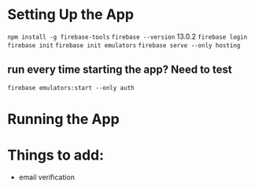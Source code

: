 
# Setting Up the App

`npm install -g firebase-tools`
`firebase --version`
 13.0.2
`firebase login`
`firebase init`
`firebase init emulators`
`firebase serve --only hosting`


## run every time starting the app? Need to test
`firebase emulators:start --only auth`




# Running the App


# Things to add:
* email verification